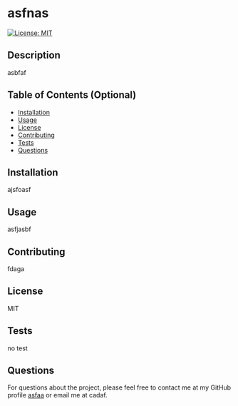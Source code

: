 # asfnas

  [![License: MIT](https://img.shields.io/badge/License-MIT-yellow.svg)](https://opensource.org/licenses/MIT)
## Description

asbfaf


## Table of Contents (Optional)

- [Installation](#installation)
- [Usage](#usage)
- [License](#license)
- [Contributing](#contributing)
- [Tests](#tests)
- [Questions](#questions)

## Installation

ajsfoasf

## Usage

asfjasbf

## Contributing

fdaga

## License
MIT

## Tests

no test

## Questions
For questions about the project, please feel free to contact me at my GitHub profile [asfaa](https://github.com/asfaa) or
email me at cadaf.
